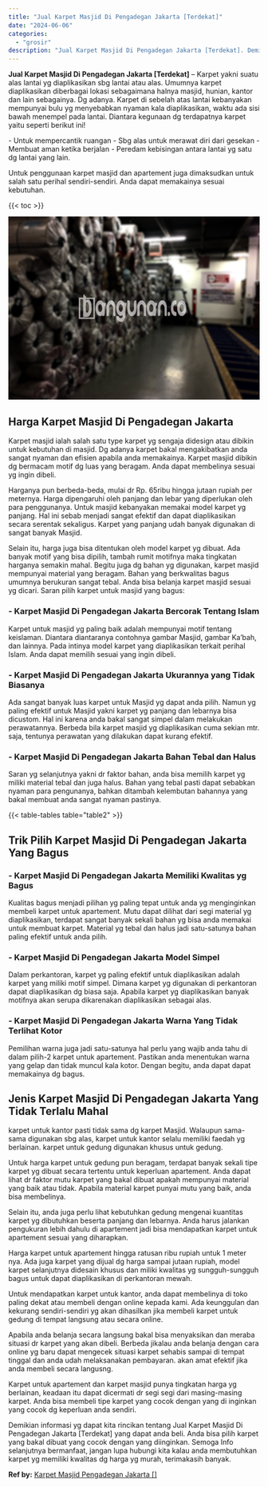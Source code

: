 ```yaml
---
title: "Jual Karpet Masjid Di Pengadegan Jakarta [Terdekat]"
date: "2024-06-06"
categories: 
  - "grosir"
description: "Jual Karpet Masjid Di Pengadegan Jakarta [Terdekat]. Demikian informasi yg dapat kita rincikan tentang Jual Karpet Masjid Di Pengadegan Jakarta [Terdekat]..."
---
```


**Jual Karpet Masjid Di Pengadegan Jakarta \[Terdekat\]** – Karpet yakni suatu alas lantai yg diaplikasikan sbg lantai atau alas. Umumnya karpet diaplikasikan diberbagai lokasi sebagaimana halnya masjid, hunian, kantor dan lain sebagainya. Dg adanya. Karpet di sebelah atas lantai kebanyakan mempunyai bulu yg menyebabkan nyaman kala diaplikasikan, waktu ada sisi bawah menempel pada lantai. Diantara kegunaan dg terdapatnya karpet yaitu seperti berikut ini!

\- Untuk mempercantik ruangan - Sbg alas untuk merawat diri dari gesekan - Membuat aman ketika berjalan - Peredam kebisingan antara lantai yg satu dg lantai yang lain.

Untuk penggunaan karpet masjid dan apartement juga dimaksudkan untuk salah satu perihal sendiri-sendiri. Anda dapat memakainya sesuai kebutuhan.

{{< toc >}}

![](/images/grosir-karpet-murah-01.png)

## Harga Karpet Masjid Di Pengadegan Jakarta

Karpet masjid ialah salah satu type karpet yg sengaja didesign atau dibikin untuk kebutuhan di masjid. Dg adanya karpet bakal mengakibatkan anda sangat nyaman dan efisien apabila anda memakainya. Karpet masjid dibikin dg bermacam motif dg luas yang beragam. Anda dapat membelinya sesuai yg ingin dibeli.

Harganya pun berbeda-beda, mulai dr Rp. 65ribu hingga jutaan rupiah per meternya. Harga dipengaruhi oleh panjang dan lebar yang diperlukan oleh para penggunanya. Untuk masjid kebanyakan memakai model karpet yg panjang. Hal ini sebab menjadi sangat efektif dan dapat diaplikasikan secara serentak sekaligus. Karpet yang panjang udah banyak digunakan di sangat banyak Masjid.

Selain itu, harga juga bisa ditentukan oleh model karpet yg dibuat. Ada banyak motif yang bisa dipilih, tambah rumit motifnya maka tingkatan harganya semakin mahal. Begitu juga dg bahan yg digunakan, karpet masjid mempunyai material yang beragam. Bahan yang berkwalitas bagus umumnya berukuran sangat tebal. Anda bisa belanja karpet masjid sesuai yg dicari. Saran pilih karpet untuk masjid yang bagus:

### \- Karpet Masjid Di Pengadegan Jakarta Bercorak Tentang Islam

Karpet untuk masjid yg paling baik adalah mempunyai motif tentang keislaman. Diantara diantaranya contohnya gambar Masjid, gambar Ka’bah, dan lainnya. Pada intinya model karpet yang diaplikasikan terkait perihal Islam. Anda dapat memilih sesuai yang ingin dibeli.

### \- Karpet Masjid Di Pengadegan Jakarta Ukurannya yang Tidak Biasanya

Ada sangat banyak luas karpet untuk Masjid yg dapat anda pilih. Namun yg paling efektif untuk Masjid yakni karpet yg panjang dan lebarnya bisa dicustom. Hal ini karena anda bakal sangat simpel dalam melakukan perawatannya. Berbeda bila karpet masjid yg diaplikasikan cuma sekian mtr. saja, tentunya perawatan yang dilakukan dapat kurang efektif.

### \- Karpet Masjid Di Pengadegan Jakarta Bahan Tebal dan Halus

Saran yg selanjutnya yakni dr faktor bahan, anda bisa memilih karpet yg miliki material tebal dan juga halus. Bahan yang tebal pasti dapat sebabkan nyaman para pengunanya, bahkan ditambah kelembutan bahannya yang bakal membuat anda sangat nyaman pastinya.

{{< table-tables table="table2" >}}

## Trik Pilih Karpet Masjid Di Pengadegan Jakarta Yang Bagus

### \- Karpet Masjid Di Pengadegan Jakarta Memiliki Kwalitas yg Bagus

Kualitas bagus menjadi pilihan yg paling tepat untuk anda yg menginginkan membeli karpet untuk apartement. Mutu dapat dilihat dari segi material yg diaplikasikan, terdapat sangat banyak sekali bahan yg bisa anda memakai untuk membuat karpet. Material yg tebal dan halus jadi satu-satunya bahan paling efektif untuk anda pilih.

### \- Karpet Masjid Di Pengadegan Jakarta Model Simpel

Dalam perkantoran, karpet yg paling efektif untuk diaplikasikan adalah karpet yang miliki motif simpel. Dimana karpet yg digunakan di perkantoran dapat diaplikasikan dg biasa saja. Apabila karpet yg diaplikasikan banyak motifnya akan serupa dikarenakan diaplikasikan sebagai alas.

### \- Karpet Masjid Di Pengadegan Jakarta Warna Yang Tidak Terlihat Kotor

Pemilihan warna juga jadi satu-satunya hal perlu yang wajib anda tahu di dalam pilih-2 karpet untuk apartement. Pastikan anda menentukan warna yang gelap dan tidak muncul kala kotor. Dengan begitu, anda dapat dapat memakainya dg bagus.

## Jenis Karpet Masjid Di Pengadegan Jakarta Yang Tidak Terlalu Mahal

karpet untuk kantor pasti tidak sama dg karpet Masjid. Walaupun sama-sama digunakan sbg alas, karpet untuk kantor selalu memiliki faedah yg berlainan. karpet untuk gedung digunakan khusus untuk gedung.

Untuk harga karpet untuk gedung pun beragam, terdapat banyak sekali tipe karpet yg dibuat secara tertentu untuk keperluan apartement. Anda dapat lihat dr faktor mutu karpet yang bakal dibuat apakah mempunyai material yang baik atau tidak. Apabila material karpet punyai mutu yang baik, anda bisa membelinya.

Selain itu, anda juga perlu lihat kebutuhkan gedung mengenai kuantitas karpet yg dibutuhkan beserta panjang dan lebarnya. Anda harus jalankan pengukuran lebih dahulu di apartement jadi bisa mendapatkan karpet untuk apartement sesuai yang diharapkan.

Harga karpet untuk apartement hingga ratusan ribu rupiah untuk 1 meter nya. Ada juga karpet yang dijual dg harga sampai jutaan rupiah, model karpet selanjutnya didesain khusus dan miliki kwalitas yg sungguh-sungguh bagus untuk dapat diaplikasikan di perkantoran mewah.

Untuk mendapatkan karpet untuk kantor, anda dapat membelinya di toko paling dekat atau membeli dengan online kepada kami. Ada keunggulan dan kekurang sendiri-sendiri yg akan dihasilkan jika membeli karpet untuk gedung di tempat langsung atau secara online.

Apabila anda belanja secara langsung bakal bisa menyaksikan dan meraba situasi dr karpet yang akan dibeli. Berbeda jikalau anda belanja dengan cara online yg baru dapat mengecek situasi karpet sehabis sampai di tempat tinggal dan anda udah melaksanakan pembayaran. akan amat efektif jika anda membeli secara langusng.

Karpet untuk apartement dan karpet masjid punya tingkatan harga yg berlainan, keadaan itu dapat dicermati dr segi segi dari masing-masing karpet. Anda bisa membeli tipe karpet yang cocok dengan yang di inginkan yang cocok dg keperluan anda sendiri.

Demikian informasi yg dapat kita rincikan tentang Jual Karpet Masjid Di Pengadegan Jakarta \[Terdekat\] yang dapat anda beli. Anda bisa pilih karpet yang bakal dibuat yang cocok dengan yang diinginkan. Semoga Info selanjutnya bermanfaat, jangan lupa hubungi kita kalau anda membutuhkan karpet yg memiliki kwalitas dg harga yg murah, terimakasih banyak.

**Ref by:**  [Karpet Masjid Pengadegan Jakarta []](https://id.wikipedia.org/wiki/Karpet)
